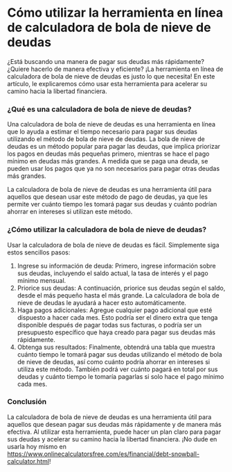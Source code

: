 Cómo utilizar la herramienta en línea de calculadora de bola de nieve de deudas
===============================================================================

¿Está buscando una manera de pagar sus deudas más rápidamente? ¿Quiere hacerlo de manera efectiva y eficiente? ¡La herramienta en línea de calculadora de bola de nieve de deudas es justo lo que necesita! En este artículo, le explicaremos cómo usar esta herramienta para acelerar su camino hacia la libertad financiera.

### ¿Qué es una calculadora de bola de nieve de deudas?

Una calculadora de bola de nieve de deudas es una herramienta en línea que lo ayuda a estimar el tiempo necesario para pagar sus deudas utilizando el método de bola de nieve de deudas. La bola de nieve de deudas es un método popular para pagar las deudas, que implica priorizar los pagos en deudas más pequeñas primero, mientras se hace el pago mínimo en deudas más grandes. A medida que se paga una deuda, se pueden usar los pagos que ya no son necesarios para pagar otras deudas más grandes.

La calculadora de bola de nieve de deudas es una herramienta útil para aquellos que desean usar este método de pago de deudas, ya que les permite ver cuánto tiempo les tomará pagar sus deudas y cuánto podrían ahorrar en intereses si utilizan este método.

### ¿Cómo utilizar la calculadora de bola de nieve de deudas?

Usar la calculadora de bola de nieve de deudas es fácil. Simplemente siga estos sencillos pasos:

1. Ingrese su información de deuda: Primero, ingrese información sobre sus deudas, incluyendo el saldo actual, la tasa de interés y el pago mínimo mensual.
2. Priorice sus deudas: A continuación, priorice sus deudas según el saldo, desde el más pequeño hasta el más grande. La calculadora de bola de nieve de deudas le ayudará a hacer esto automáticamente.
3. Haga pagos adicionales: Agregue cualquier pago adicional que esté dispuesto a hacer cada mes. Esto podría ser el dinero extra que tenga disponible después de pagar todas sus facturas, o podría ser un presupuesto específico que haya creado para pagar sus deudas más rápidamente.
4. Obtenga sus resultados: Finalmente, obtendrá una tabla que muestra cuánto tiempo le tomará pagar sus deudas utilizando el método de bola de nieve de deudas, así como cuánto podría ahorrar en intereses si utiliza este método. También podrá ver cuánto pagará en total por sus deudas y cuánto tiempo le tomaría pagarlas si solo hace el pago mínimo cada mes.

### Conclusión

La calculadora de bola de nieve de deudas es una herramienta útil para aquellos que desean pagar sus deudas más rápidamente y de manera más efectiva. Al utilizar esta herramienta, puede hacer un plan claro para pagar sus deudas y acelerar su camino hacia la libertad financiera. ¡No dude en usarla hoy mismo en <https://www.onlinecalculatorsfree.com/es/financial/debt-snowball-calculator.html>!